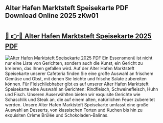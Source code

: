 ## Alter Hafen Marktsteft Speisekarte PDF Download Online 2025 zKw01

# <h2><a href="http://gc9hxw.nevu.top/?p=Alter+Hafen+Marktsteft+Speisekarte">🔗 👉🔴 Alter Hafen Marktsteft Speisekarte 2025 PDF</a></h2>

[![Alter Hafen Marktsteft Speisekarte 2025 PDF](https://i.imgur.com/dBaPXMq.png)](http://gc9hxw.nevu.top/?p=Alter+Hafen+Marktsteft+Speisekarte)
Ein Essensmenü ist nicht nur eine Liste von Gerichten, sondern auch die Kunst, ein Gericht zu kreieren, das Ihnen gefallen wird. Auf der Alter Hafen Marktsteft Speisekarte unserer Cafeteria finden Sie eine große Auswahl an frischem Gemüse und Obst, mit denen Sie leichte und frische Salate zubereiten können. Für Fleischliebhaber gibt es auf unserer Alter Hafen Marktsteft Speisekarte eine Auswahl an Gerichten: Rindfleisch, Schweinefleisch, Huhn und Fisch. Unseren Auserwählten bieten wir exquisite Gerichte wie Schaschlik und Steak an, die auf einem alten, natürlichen Feuer zubereitet werden. Unsere Alter Hafen Marktsteft Speisekarte umfasst eine große Auswahl an Desserts, von klassischen Torten und Kuchen bis hin zu exquisiten Crème Brûlée und Schokoladen-Balinas.
